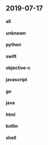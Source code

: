 ## 2019-07-17

#### all

#### unknown

#### python

#### swift

#### objective-c

#### javascript

#### go

#### java

#### html

#### kotlin

#### shell
